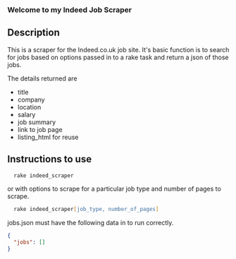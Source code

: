 ### Welcome to my Indeed Job Scraper

## Description

This is a scraper for the Indeed.co.uk job site. It's basic function is to search for jobs based on options passed in to a rake task and return a json of those jobs.

The details returned are

- title
- company
- location
- salary
- job summary
- link to job page
- listing_html for reuse

## Instructions to use

```zsh
  rake indeed_scraper
```

or with options to scrape for a particular job type and number of pages to scrape.

```zsh
  rake indeed_scraper[job_type, number_of_pages]
```

jobs.json must have the following data in to run correctly.

```json
{
  "jobs": []
}
```
